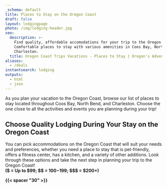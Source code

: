 ```yaml
---
_schema: default
title: Places to Stay on the Oregon Coast
draft: false
layout: lodgingpage
photo: /img/lodging-header.jpg
seo:
  description: >-
    Find quality, affordable accomodations for your trip to the Oregon Coast! 
    Comfortable places to stay with various amenities in Coos Bay, North Bend, &
    Charleston.
  title: Oregon Coast Trips Vacations - Places to Stay | Oregon's Adventure Coast
aliases:
  - /deals
instantsearch: lodging
outputs:
  - html
  - json
---
```

As you plan your vacation to the Oregon Coast, browse our list of places to stay located throughout Coos Bay, North Bend, and Charleston. Choose the one close to all the activities and events you are planning during your trip!

## Choose Quality Lodging During Your Stay on the Oregon Coast

You can pick accommodations on the Oregon Coast that will suit your needs and preferences, whether you need a place to stay that is pet-friendly, offers a fitness center, has a kitchen, and a variety of other additions. Look through these options and take the next step in planning your trip to the Oregon Coast!<br>**($ = Up to $99; $$ = $100-$199; $$$ = $200+)**

**{{< spacer "30" >}}**

<div> </div>